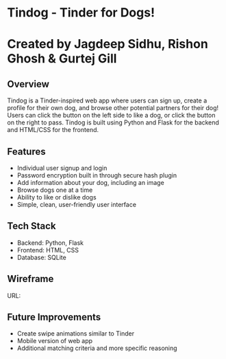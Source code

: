 # Tindog - Tinder for Dogs!
# Created by Jagdeep Sidhu, Rishon Ghosh & Gurtej Gill

## Overview
Tindog is a Tinder-inspired web app where users can sign up, create a profile for their own dog, and browse other potential partners for their dog! Users can click the button on the left side to like a dog, or click the button on the right to pass. Tindog is built using Python and Flask for the backend and HTML/CSS for the frontend.

## Features
- Individual user signup and login
- Password encryption built in through secure hash plugin 
- Add information about your dog, including an image
- Browse dogs one at a time
- Ability to like or dislike dogs
- Simple, clean, user-friendly user interface

## Tech Stack
- Backend: Python, Flask 
- Frontend: HTML, CSS
- Database: SQLite

## Wireframe
URL: 

## Future Improvements
- Create swipe animations similar to Tinder
- Mobile version of web app
- Additional matching criteria and more specific reasoning